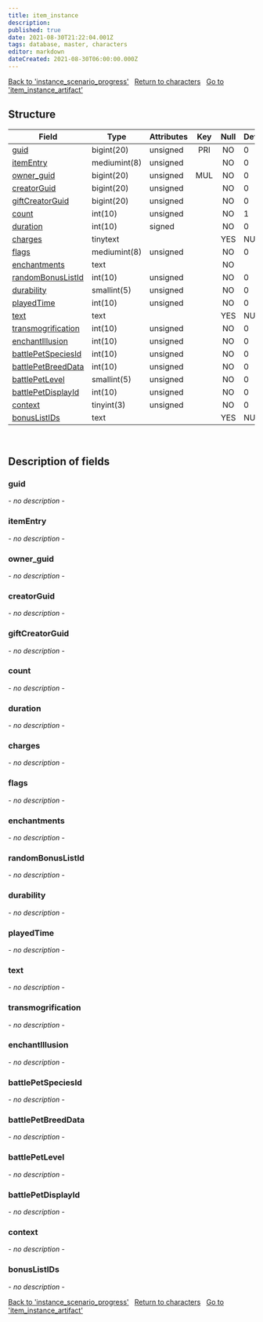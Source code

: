 ```yaml
---
title: item_instance
description: 
published: true
date: 2021-08-30T21:22:04.001Z
tags: database, master, characters
editor: markdown
dateCreated: 2021-08-30T06:00:00.000Z
---
```


<a href="https://dev.trinitycore.info/en/database/master/characters/instance_scenario_progress" class="mt-5 v-btn v-btn--depressed v-btn--flat v-btn--outlined theme--light v-size--default darkblue--text text--lighten-3"><span class="v-btn__content"><i aria-hidden="true" class="v-icon notranslate v-icon--left mdi mdi-arrow-left theme--light"></i><span>Back to 'instance_scenario_progress'</span></span></a>&nbsp;&nbsp;&nbsp;<a href="https://dev.trinitycore.info/en/database/master/characters/home" class="mt-5 v-btn v-btn--depressed v-btn--flat v-btn--outlined theme--light v-size--default darkblue--text text--lighten-3"><span class="v-btn__content"><i aria-hidden="true" class="v-icon notranslate v-icon--left mdi mdi-home-outline theme--light"></i><span>Return to characters</span></span></a>&nbsp;&nbsp;&nbsp;<a href="https://dev.trinitycore.info/en/database/master/characters/item_instance_artifact" class="mt-5 v-btn v-btn--depressed v-btn--flat v-btn--outlined theme--light v-size--default darkblue--text text--lighten-3"><span class="v-btn__content"><span>Go to 'item_instance_artifact'</span><i aria-hidden="true" class="v-icon notranslate v-icon--right mdi mdi-arrow-right theme--light"></i></span></a>

## Structure

| Field | Type | Attributes | Key | Null | Default | Extra | Comment |
| --- | --- | --- | :---: | :---: | --- | --- | --- |
| [guid](#guid) | bigint(20) | unsigned | PRI | NO | 0 |  |  |
| [itemEntry](#itementry) | mediumint(8) | unsigned |  | NO | 0 |  |  |
| [owner_guid](#owner_guid) | bigint(20) | unsigned | MUL | NO | 0 |  |  |
| [creatorGuid](#creatorguid) | bigint(20) | unsigned |  | NO | 0 |  |  |
| [giftCreatorGuid](#giftcreatorguid) | bigint(20) | unsigned |  | NO | 0 |  |  |
| [count](#count) | int(10) | unsigned |  | NO | 1 |  |  |
| [duration](#duration) | int(10) | signed |  | NO | 0 |  |  |
| [charges](#charges) | tinytext |  |  | YES | NULL |  |  |
| [flags](#flags) | mediumint(8) | unsigned |  | NO | 0 |  |  |
| [enchantments](#enchantments) | text |  |  | NO |  |  |  |
| [randomBonusListId](#randombonuslistid) | int(10) | unsigned |  | NO | 0 |  |  |
| [durability](#durability) | smallint(5) | unsigned |  | NO | 0 |  |  |
| [playedTime](#playedtime) | int(10) | unsigned |  | NO | 0 |  |  |
| [text](#text) | text |  |  | YES | NULL |  |  |
| [transmogrification](#transmogrification) | int(10) | unsigned |  | NO | 0 |  |  |
| [enchantIllusion](#enchantillusion) | int(10) | unsigned |  | NO | 0 |  |  |
| [battlePetSpeciesId](#battlepetspeciesid) | int(10) | unsigned |  | NO | 0 |  |  |
| [battlePetBreedData](#battlepetbreeddata) | int(10) | unsigned |  | NO | 0 |  |  |
| [battlePetLevel](#battlepetlevel) | smallint(5) | unsigned |  | NO | 0 |  |  |
| [battlePetDisplayId](#battlepetdisplayid) | int(10) | unsigned |  | NO | 0 |  |  |
| [context](#context) | tinyint(3) | unsigned |  | NO | 0 |  |  |
| [bonusListIDs](#bonuslistids) | text |  |  | YES | NULL |  |  |
&nbsp;
## Description of fields

### guid
*- no description -*
&nbsp;

### itemEntry
*- no description -*
&nbsp;

### owner_guid
*- no description -*
&nbsp;

### creatorGuid
*- no description -*
&nbsp;

### giftCreatorGuid
*- no description -*
&nbsp;

### count
*- no description -*
&nbsp;

### duration
*- no description -*
&nbsp;

### charges
*- no description -*
&nbsp;

### flags
*- no description -*
&nbsp;

### enchantments
*- no description -*
&nbsp;

### randomBonusListId
*- no description -*
&nbsp;

### durability
*- no description -*
&nbsp;

### playedTime
*- no description -*
&nbsp;

### text
*- no description -*
&nbsp;

### transmogrification
*- no description -*
&nbsp;

### enchantIllusion
*- no description -*
&nbsp;

### battlePetSpeciesId
*- no description -*
&nbsp;

### battlePetBreedData
*- no description -*
&nbsp;

### battlePetLevel
*- no description -*
&nbsp;

### battlePetDisplayId
*- no description -*
&nbsp;

### context
*- no description -*
&nbsp;

### bonusListIDs
*- no description -*
&nbsp;

<a href="https://dev.trinitycore.info/en/database/master/characters/instance_scenario_progress" class="mt-5 v-btn v-btn--depressed v-btn--flat v-btn--outlined theme--light v-size--default darkblue--text text--lighten-3"><span class="v-btn__content"><i aria-hidden="true" class="v-icon notranslate v-icon--left mdi mdi-arrow-left theme--light"></i><span>Back to 'instance_scenario_progress'</span></span></a>&nbsp;&nbsp;&nbsp;<a href="https://dev.trinitycore.info/en/database/master/characters/home" class="mt-5 v-btn v-btn--depressed v-btn--flat v-btn--outlined theme--light v-size--default darkblue--text text--lighten-3"><span class="v-btn__content"><i aria-hidden="true" class="v-icon notranslate v-icon--left mdi mdi-home-outline theme--light"></i><span>Return to characters</span></span></a>&nbsp;&nbsp;&nbsp;<a href="https://dev.trinitycore.info/en/database/master/characters/item_instance_artifact" class="mt-5 v-btn v-btn--depressed v-btn--flat v-btn--outlined theme--light v-size--default darkblue--text text--lighten-3"><span class="v-btn__content"><span>Go to 'item_instance_artifact'</span><i aria-hidden="true" class="v-icon notranslate v-icon--right mdi mdi-arrow-right theme--light"></i></span></a>

